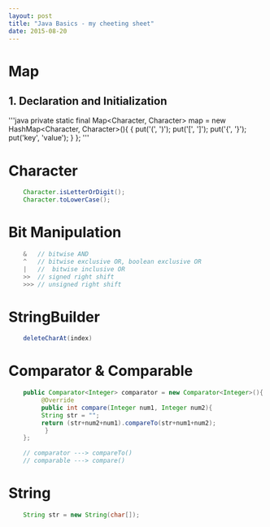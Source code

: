 ```yaml
---
layout: post
title: "Java Basics - my cheeting sheet"
date: 2015-08-20
---
```


# Map
## 1. Declaration and Initialization

'''java
    private static final Map<Character, Character> map = new HashMap<Character, Character>(){
            {
                put('(', ')');
                put('[', ']');
                put('{', '}');
                put('key', 'value');
            }
    };
'''
# Character
```java
    Character.isLetterOrDigit();
    Character.toLowerCase();
```

# Bit Manipulation
```java
    &   // bitwise AND
    ^   // bitwise exclusive OR, boolean exclusive OR 
    |   //  bitwise inclusive OR
    >>  // signed right shift
    >>> // unsigned right shift
```

# StringBuilder

```java
    deleteCharAt(index)
```

# Comparator & Comparable

```java
    public Comparator<Integer> comparator = new Comparator<Integer>(){
         @Override
         public int compare(Integer num1, Integer num2){
         String str = "";
         return (str+num2+num1).compareTo(str+num1+num2);
          }
    };
    
    // comparator ---> compareTo()
    // comparable ---> compare()
```



# String

```java
    String str = new String(char[]);
```
